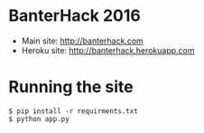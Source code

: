 # BanterHack 2016
- Main site: http://banterhack.com
- Heroku site: http://banterhack.herokuapp.com

# Running the site
```
$ pip install -r requirments.txt
$ python app.py
```
